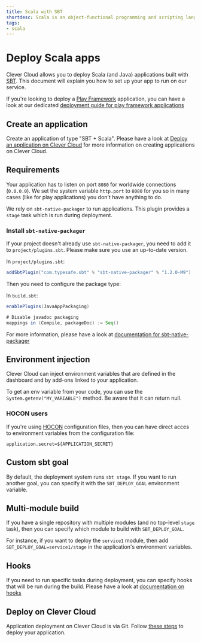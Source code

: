 ```yaml
---
title: Scala with SBT
shortdesc: Scala is an object-functional programming and scripting language that runs on the Java platform…
tags:
- scala
---
```


# Deploy Scala apps

Clever Cloud allows you to deploy Scala (and Java) applications built with
<acronym title="Simple Build Tool">SBT</acronym>. This document will explain
you how to set up your app to run on our service.

If you're looking to deploy a [Play Framework](https://www.playframework.com)
application, you can have a look at our dedicated [deployment guide for play
framework applications](/doc/scala/play-framework-2/)

## Create an application

Create an application of type "SBT + Scala". Please have a look at [Deploy an
application on Clever Cloud](/doc/clever-cloud-overview/add-application/) for
more information on creating applications on Clever Cloud.

## Requirements

Your application has to listen on port `8080` for worldwide connections
(`0.0.0.0`). We set the system variable `http.port` to `8080` for you so in
many cases (like for play applications) you don't have anything to do.

We rely on `sbt-native-packager` to run applications. This plugin provides a
`stage` task which is run during deployment.

### Install `sbt-native-packager`

If your project doesn't already use `sbt-native-packager`, you need to add it
to `project/plugins.sbt`. Please make sure you use an up-to-date version.

In `project/plugins.sbt`:

```scala
addSbtPlugin("com.typesafe.sbt" % "sbt-native-packager" % "1.2.0-M9")
```

Then you need to configure the package type:

In `build.sbt`:

```scala
enablePlugins(JavaAppPackaging)

# Disable javadoc packaging
mappings in (Compile, packageDoc) := Seq()
```

For more information, please have a look at [documentation for
sbt-native-packager](http://www.scala-sbt.org/sbt-native-packager/index.html)

## Environment injection

Clever Cloud can inject environment variables that are defined in the
dashboard and by add-ons linked to your application.

To get an env variable from your code, you can use the
`System.getenv("MY_VARIABLE")` method. Be aware that it can return null.

### HOCON users

If you're using
[HOCON](https://github.com/typesafehub/config/blob/master/HOCON.md#hocon-human-optimized-config-object-notation)
configuration files, then you can have direct acces to environment variables
from the configuration file:

```
application.secret=${APPLICATION_SECRET}
```

## Custom sbt goal

By default, the deployment system runs `sbt stage`. If you want to run another
goal, you can specify it with the `SBT_DEPLOY_GOAL` environment variable.

## Multi-module build

If you have a single repository with multiple modules (and no top-level `stage`
task), then you can specify which module to build with `SBT_DEPLOY_GOAL`.

For instance, if you want to deploy the `service1` module, then add
`SBT_DEPLOY_GOAL=service1/stage` in the application's environment variables.

## Hooks

If you need to run specific tasks during deployment, you can specify hooks that
will be run during the build. Please have a look at [documentation on
hooks](/doc/clever-cloud-overview/hooks/)

## Deploy on Clever Cloud

Application deployment on Clever Cloud is via Git. Follow [these
steps](/doc/clever-cloud-overview/add-application/) to deploy your application.
